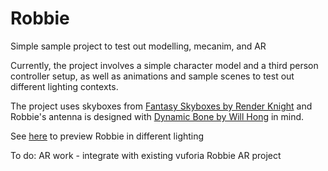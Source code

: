 # Robbie

Simple sample project to test out modelling, mecanim, and AR

Currently, the project involves a simple character model and a third person controller setup, as well as animations and sample scenes to test out different lighting contexts.

The project uses skyboxes from [Fantasy Skyboxes by Render Knight](https://assetstore.unity.com/packages/2d/textures-materials/sky/fantasy-skybox-18216) and Robbie's antenna is designed with [Dynamic Bone by Will Hong](https://assetstore.unity.com/packages/tools/animation/dynamic-bone-16743) in mind.

See [here](https://unoctium1.github.io/Robbie) to preview Robbie in different lighting

To do:
AR work - integrate with existing vuforia Robbie AR project
